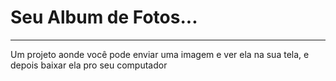
<h1> Seu Album de Fotos... </h1>

<hr>
<p> Um projeto aonde você pode enviar uma imagem e ver ela na sua tela, e depois baixar ela pro seu computador </P>

